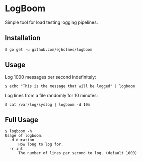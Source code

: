 # LogBoom

Simple tool for load testing logging pipelines.

## Installation

```console
$ go get -u github.com/ejholmes/logboom
```

## Usage

Log 1000 messages per second indefinitely:

```console
$ echo "This is the message that will be logged" | logboom
```

Log lines from a file randomly for 10 minutes:

```console
$ cat /var/log/syslog | logboom -d 10m
```

## Full Usage

```console
$ logboom -h
Usage of logboom:
  -d duration
      How long to log for.
  -r int
      The number of lines per second to log. (default 1000)
```
